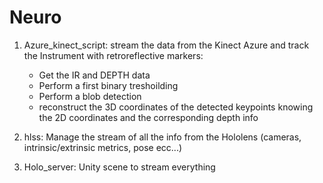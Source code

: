 # Neuro

1) Azure_kinect_script: stream the data from the Kinect Azure and track the Instrument with retroreflective markers:
   - Get the IR and DEPTH data
   - Perform a first binary treshoilding
   - Perform a blob detection
   - reconstruct the 3D coordinates of the detected keypoints knowing the 2D coordinates and the corresponding depth info

2) hlss: Manage the stream of all the info from the Hololens (cameras, intrinsic/extrinsic metrics, pose ecc...)
3) Holo_server: Unity scene to stream everything
